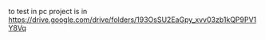 to test in pc project is in https://drive.google.com/drive/folders/193OsSU2EaGpy_xvv03zb1kQP9PV1Y8Vq
